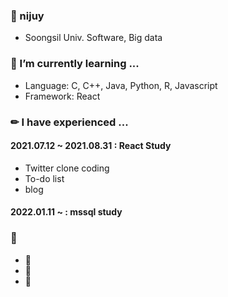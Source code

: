 ### 🐧 nijuy 
* Soongsil Univ. Software, Big data 


### 🌱 I’m currently learning ...
* Language: C, C++, Java, Python, R, Javascript
* Framework: React 

### ✏ I have experienced ...
#### 2021.07.12 ~ 2021.08.31 : React Study
- Twitter clone coding
- To-do list
- blog 

#### 2022.01.11 ~ : mssql study 

### 💛
* 🐧
* 🥭
* 🦕
